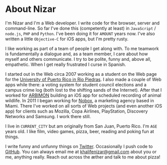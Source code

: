About Nizar
===========

I'm Nizar and I'm a Web developer. I write code for the browser, server and command-line. So far I've done this (competently at least) in `JavaScript` / `node.js`, `PHP` and `Python`. I've been doing it for `AMOUNT` years now. I've also written a little `Objective-C` for iOS apps, but I'm pretty rusty.

I like working as part of a team of people I get along with. To me teamwork is fundamentally a dialogue and, as a team member, I care about how myself and others communicate. I try to be polite, funny and, above all, empathetic. When I get really frustrated I curse in Spanish.

I started out in the Web circa 2007 working as a student on the Web page for the [University of Puerto Rico in Rio Piedras](http://uprrp.edu/). I also made a couple of Web apps while there: a voting system for student council elections and a campus crime log (both lost to the shifting sands of the Internet). After that I worked for [ARBIMON](http://arbimon.com/) building an iOS app for scheduled recording of animal wildlife. In 2011 I began working for [Nobox](http://nobox.com/), a marketing agency based in Miami. There I've worked on all sorts of Web projects (and even another iOS app) for clients such as Mozilla, Copa Airlines, PlayStation, Discovery Networks and Samsung. I work there still.

I live in `CURRENT_CITY` but am originally from San Juan, Puerto Rico. I'm `AGE` years old. I like film, video games, pizza, beer, reading and poking fun at things.

I write funny and unfunny things on [Twitter](https://twitter.com/khalifenizar). Occasionally I push code to [GitHub](https://github.com/khalifenizar). You can always email me at [khalifenizar@gmail.com](mailto:khalifenizar@gmail.com) about you or me, anything really. Reach out across the æther and talk to me about pizza!
